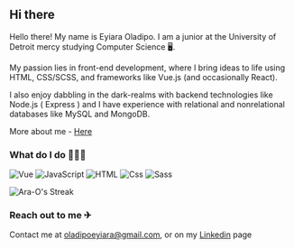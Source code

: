  ## Hi there
 
Hello there! My name is Eyiara Oladipo. I am a junior at the University of Detroit mercy studying Computer Science 🖥️. 

My passion lies in front-end development, where I bring ideas to life using HTML, CSS/SCSS, and frameworks like Vue.js (and occasionally React). 

I also enjoy dabbling in the dark-realms with backend technologies like Node.js ( Express ) and I have experience with relational and nonrelational databases like MySQL and MongoDB.

More about me - <a href='https://araoladipo.tech' target="_blank">Here</a>
 
 ### What do I do 🤷🏽‍♂️
 <p>
  <img alt="Vue" src="https://img.shields.io/badge/Vue.js-4FC08D?logo=Vue.js&logoColor=white&style=for-the-badge" />
  <img alt="JavaScript" src="https://img.shields.io/badge/JavaScript-F7DF1E?logo=javascript&logoColor=white&style=for-the-badge" />
  <img alt="HTML" src="https://img.shields.io/badge/HTML-E34F26?logo=html5&logoColor=white&style=for-the-badge" />
  <img alt="Css" src="https://img.shields.io/badge/CSS-1572B6?logo=css3&logoColor=white&style=for-the-badge" />
  <img alt="Sass" src="https://img.shields.io/badge/Sass-CC6699?logo=sass&logoColor=white&style=for-the-badge" />
 </p>
 
![Ara-O's Streak](https://github-readme-streak-stats.herokuapp.com/?user=Ara-O&theme=vue-dark&hide_border=true)

 ### Reach out to me ✈
 Contact me at [oladipoeyiara@gmail.com](https://mail.google.com/mail/u/0/?fs=1&to=oladipoeyiara@gmail.com&su=Subject&body=Body&tf=cm), or on my <a target="_blank" href="https://www.linkedin.com/in/eyiara-oladipo-2b5ba2180/">Linkedin</a> page
                 
